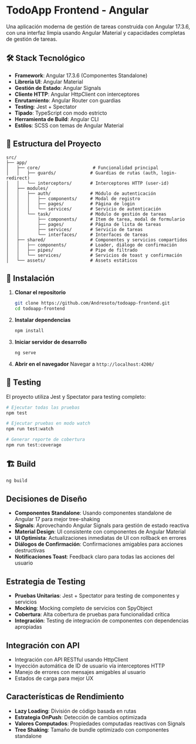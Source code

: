 # TodoApp Frontend - Angular

Una aplicación moderna de gestión de tareas construida con Angular 17.3.6, con una interfaz limpia usando Angular Material y capacidades completas de gestión de tareas.

## 🛠️ Stack Tecnológico

- **Framework**: Angular 17.3.6 (Componentes Standalone)
- **Librería UI**: Angular Material
- **Gestión de Estado**: Angular Signals
- **Cliente HTTP**: Angular HttpClient con interceptores
- **Enrutamiento**: Angular Router con guardias
- **Testing**: Jest + Spectator
- **Tipado**: TypeScript con modo estricto
- **Herramienta de Build**: Angular CLI
- **Estilos**: SCSS con temas de Angular Material

## 📁 Estructura del Proyecto

```
src/
├── app/
│   ├── core/                    # Funcionalidad principal
│   │   ├── guards/             # Guardias de rutas (auth, login-redirect)
│   │   └── interceptors/       # Interceptores HTTP (user-id)
│   ├── modules/
│   │   ├── auth/               # Módulo de autenticación
│   │   │   ├── components/     # Modal de registro
│   │   │   ├── pages/          # Página de login
│   │   │   └── services/       # Servicio de autenticación
│   │   └── task/               # Módulo de gestión de tareas
│   │       ├── components/     # Item de tarea, modal de formulario
│   │       ├── pages/          # Página de lista de tareas
│   │       ├── services/       # Servicio de tareas
│   │       └── interfaces/     # Interfaces de tareas
│   ├── shared/                 # Componentes y servicios compartidos
│   │   ├── components/         # Loader, diálogo de confirmación
│   │   ├── pipes/              # Pipe de filtrado
│   │   └── services/           # Servicios de toast y confirmación
│   └── assets/                 # Assets estáticos
```

## 🔧 Instalación

1. **Clonar el repositorio**
   ```bash
   git clone https://github.com/Andresoto/todoapp-frontend.git
   cd todoapp-frontend
   ```

2. **Instalar dependencias**
   ```bash
   npm install
   ```

3. **Iniciar servidor de desarrollo**
   ```bash
   ng serve
   ```

4. **Abrir en el navegador**
   Navegar a `http://localhost:4200/`

## 🧪 Testing

El proyecto utiliza Jest y Spectator para testing completo:

```bash
# Ejecutar todas las pruebas
npm test

# Ejecutar pruebas en modo watch
npm run test:watch

# Generar reporte de cobertura
npm run test:coverage
```

## 🏗️ Build

```bash
ng build
```

## Decisiones de Diseño

- **Componentes Standalone**: Usando componentes standalone de Angular 17 para mejor tree-shaking
- **Signals**: Aprovechando Angular Signals para gestión de estado reactiva
- **Material Design**: UI consistente con componentes de Angular Material
- **UI Optimista**: Actualizaciones inmediatas de UI con rollback en errores
- **Diálogos de Confirmación**: Confirmaciones amigables para acciones destructivas
- **Notificaciones Toast**: Feedback claro para todas las acciones del usuario

## Estrategia de Testing

- **Pruebas Unitarias**: Jest + Spectator para testing de componentes y servicios
- **Mocking**: Mocking completo de servicios con SpyObject
- **Cobertura**: Alta cobertura de pruebas para funcionalidad crítica
- **Integración**: Testing de integración de componentes con dependencias apropiadas

## Integración con API

- Integración con API RESTful usando HttpClient
- Inyección automática de ID de usuario vía interceptores HTTP
- Manejo de errores con mensajes amigables al usuario
- Estados de carga para mejor UX

## Características de Rendimiento

- **Lazy Loading**: División de código basada en rutas
- **Estrategia OnPush**: Detección de cambios optimizada
- **Valores Computados**: Propiedades computadas reactivas con Signals
- **Tree Shaking**: Tamaño de bundle optimizado con componentes standalone

